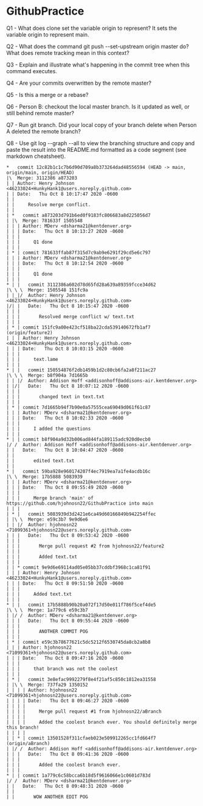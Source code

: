 # GithubPractice
Q1 - What does clone set the variable origin to represent?
It sets the variable origin to represent main.

Q2 - What does the command git push --set-upstream origin master do? What does remote tracking mean in this context?

Q3 - Explain and illustrate what's happening in the commit tree when this command executes.

Q4 - Are your commits overwritten by the remote master?

Q5 - Is this a merge or a rebase?

Q6 - Person B: checkout the local master branch. Is it updated as well, or still behind remote master?

Q7 - Run git branch. Did your local copy of your branch delete when Person A deleted the remote branch?

Q8 - Use git log --graph --all to view the branching structure and copy and paste the result into the README.md formatted as a code segment (see markdown cheatsheet).


```
*   commit 12c82b1c1c7b6d90d709a8b373264dad48556594 (HEAD -> main, origin/main, origin/HEAD)
|\  Merge: 3112386 a873203
| | Author: Henry Johnson <46233024+HunkyHank1@users.noreply.github.com>
| | Date:   Thu Oct 8 10:17:47 2020 -0600
| | 
| |     Resolve merge conflict.
| |   
| *   commit a873203d791b6ed0f9183fc806683a8d225056d7
| |\  Merge: 781633f 1505548
| | | Author: MDerv <dsharma21@kentdenver.org>
| | | Date:   Thu Oct 8 10:13:27 2020 -0600
| | | 
| | |     Q1 done
| | | 
| * | commit 781633ffab87f315d7c9ab9e6291f29cd5e6c797
| | | Author: MDerv <dsharma21@kentdenver.org>
| | | Date:   Thu Oct 8 10:12:54 2020 -0600
| | | 
| | |     Q1 done
| | |   
* | |   commit 3112386a602d78d65fd28a639a89359fcce34d62
|\ \ \  Merge: 1505548 151fc9a
| |_|/  Author: Henry Johnson <46233024+HunkyHank1@users.noreply.github.com>
|/| |   Date:   Thu Oct 8 10:15:47 2020 -0600
| | |   
| | |       Resolved merge conflict w/ text.txt
| | | 
| * | commit 151fc9a00e423cf518ba22cda539140672fb1af7 (origin/feature2)
| | | Author: Henry Johnson <46233024+HunkyHank1@users.noreply.github.com>
| | | Date:   Thu Oct 8 10:03:15 2020 -0600
| | | 
| | |     text.lame
| | |   
* | |   commit 150554876f2db1459b1d2c80cb6fa2a8f211ac27
|\ \ \  Merge: b8f904a 7d1665b
| | |/  Author: Addison Hoff <addisonhoff@addisons-air.kentdenver.org>
| |/|   Date:   Thu Oct 8 10:07:12 2020 -0600
| | |   
| | |       changed text in text.txt
| | | 
| * | commit 7d1665b94f7b90e0a57555cea69049d061f61c87
| | | Author: MDerv <dsharma21@kentdenver.org>
| | | Date:   Thu Oct 8 10:02:33 2020 -0600
| | | 
| | |     I added the questions
| | | 
* | | commit b8f904a9d32b006ad844fa189115adc920d0ecb0
|/ /  Author: Addison Hoff <addisonhoff@addisons-air.kentdenver.org>
| |   Date:   Thu Oct 8 10:04:47 2020 -0600
| |   
| |       edited text.txt
| |   
* |   commit 59ba928e960174207f4ec7919ea7a1fe4acdb16c
|\ \  Merge: 17b5888 5083939
| | | Author: MDerv <dsharma21@kentdenver.org>
| | | Date:   Thu Oct 8 09:55:49 2020 -0600
| | | 
| | |     Merge branch 'main' of https://github.com/hjohnosn22/GithubPractice into main
| | |   
| * |   commit 5083939d3d2421e6ca49d60166849b942254ffec
| |\ \  Merge: e59c3b7 9e9d6e6
| | |/  Author: hjohnosn22 <71099361+hjohnosn22@users.noreply.github.com>
| | |   Date:   Thu Oct 8 09:53:42 2020 -0600
| | |   
| | |       Merge pull request #2 from hjohnosn22/feature2
| | |       
| | |       Added text.txt
| | | 
| | * commit 9e9d6e69114ad05e05bb37cddbf3968c1ca81f91
| | | Author: Henry Johnson <46233024+HunkyHank1@users.noreply.github.com>
| | | Date:   Thu Oct 8 09:51:50 2020 -0600
| | | 
| | |     Added text.txt
| | |   
* | |   commit 17b5888b90b20a072f17d50e011f786f5cef4de5
|\ \ \  Merge: 1a779c6 e59c3b7
| |/ /  Author: MDerv <dsharma21@kentdenver.org>
| | |   Date:   Thu Oct 8 09:55:44 2020 -0600
| | |   
| | |       ANOTHER COMMIT POG
| | | 
| * | commit e59c3b78677621c5dc5212f6530745da8cb2a8b8
| | | Author: hjohnosn22 <71099361+hjohnosn22@users.noreply.github.com>
| | | Date:   Thu Oct 8 09:47:16 2020 -0600
| | | 
| | |     that branch was not the coolest
| | |   
| * |   commit 3e8efac9992279f8e4f21af5c850c1812ea31558
| |\ \  Merge: 737fa29 1350152
| | | | Author: hjohnosn22 <71099361+hjohnosn22@users.noreply.github.com>
| | | | Date:   Thu Oct 8 09:46:27 2020 -0600
| | | | 
| | | |     Merge pull request #1 from hjohnosn22/aBranch
| | | |     
| | | |     Added the coolest branch ever. You should definitely merge this branch!
| | | | 
| | * | commit 13501528f311cfaeb023e509912265cc1fd664f7 (origin/aBranch)
| |/ /  Author: Addison Hoff <addisonhoff@addisons-air.kentdenver.org>
| | |   Date:   Thu Oct 8 09:41:36 2020 -0600
| | |   
| | |       Added the coolest branch ever.
| | | 
* | | commit 1a779c6c58bcca6b18d5f9616066e1c0601d783d
|/ /  Author: MDerv <dsharma21@kentdenver.org>
| |   Date:   Thu Oct 8 09:48:31 2020 -0600
| |   
| |       WOW ANOTHER EDIT POG
```
